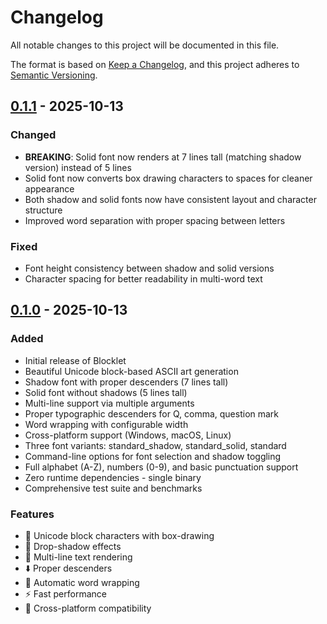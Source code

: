 # Changelog

All notable changes to this project will be documented in this file.

The format is based on [Keep a Changelog](https://keepachangelog.com/en/1.0.0/),
and this project adheres to [Semantic Versioning](https://semver.org/spec/v2.0.0.html).

## [0.1.1] - 2025-10-13

### Changed
- **BREAKING**: Solid font now renders at 7 lines tall (matching shadow version) instead of 5 lines
- Solid font now converts box drawing characters to spaces for cleaner appearance
- Both shadow and solid fonts now have consistent layout and character structure
- Improved word separation with proper spacing between letters

### Fixed
- Font height consistency between shadow and solid versions
- Character spacing for better readability in multi-word text

## [0.1.0] - 2025-10-13

### Added
- Initial release of Blocklet
- Beautiful Unicode block-based ASCII art generation
- Shadow font with proper descenders (7 lines tall)
- Solid font without shadows (5 lines tall)
- Multi-line support via multiple arguments
- Proper typographic descenders for Q, comma, question mark
- Word wrapping with configurable width
- Cross-platform support (Windows, macOS, Linux)
- Three font variants: standard_shadow, standard_solid, standard
- Command-line options for font selection and shadow toggling
- Full alphabet (A-Z), numbers (0-9), and basic punctuation support
- Zero runtime dependencies - single binary
- Comprehensive test suite and benchmarks

### Features
- 🎨 Unicode block characters with box-drawing
- 🌟 Drop-shadow effects
- 📝 Multi-line text rendering
- ⬇️ Proper descenders
- 📏 Automatic word wrapping
- ⚡ Fast performance
- 🔀 Cross-platform compatibility

[0.1.1]: https://github.com/tanav-malhotra/blocklet/releases/tag/v0.1.1
[0.1.0]: https://github.com/tanav-malhotra/blocklet/releases/tag/v0.1.0

